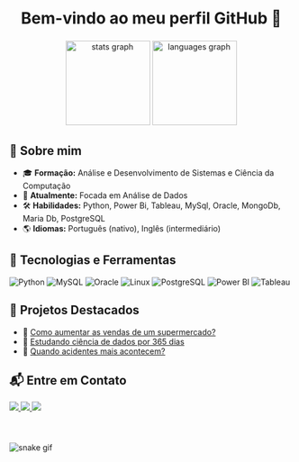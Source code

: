 
<h1 align="center">Bem-vindo ao meu perfil GitHub 👋</h1>

###

<div align="center">
  <img src="https://github-readme-stats.vercel.app/api?username=EduardaSantosDiniz&hide_title=false&hide_rank=false&show_icons=true&include_all_commits=true&count_private=true&disable_animations=false&theme=dracula&locale=en&hide_border=false" height="150" alt="stats graph"  />
  <img src="https://github-readme-stats.vercel.app/api/top-langs?username=EduardaSantosDiniz&locale=en&hide_title=false&layout=compact&card_width=320&langs_count=5&theme=dracula&hide_border=false" height="150" alt="languages graph"  />
</div>

###


## 📌 Sobre mim
- 🎓 **Formação:** Análise e Desenvolvimento de Sistemas e Ciência da Computação
- 💼 **Atualmente:** Focada em Análise de Dados
- 🛠 **Habilidades:** Python, Power Bi, Tableau, MySql, Oracle, MongoDb, Maria Db, PostgreSQL
- 🌎 **Idiomas:** Português (nativo), Inglês (intermediário)

## 🚀 Tecnologias e Ferramentas
![Python](https://img.shields.io/badge/Python-3776AB?style=for-the-badge&logo=python&logoColor=white)
![MySQL](https://img.shields.io/badge/MySQL-4479A1?style=for-the-badge&logo=mysql&logoColor=white)
![Oracle](https://img.shields.io/badge/Oracle-F80000?style=for-the-badge&logo=oracle&logoColor=white)
![Linux](https://img.shields.io/badge/Linux-FCC624?style=for-the-badge&logo=linux&logoColor=black)
![PostgreSQL](https://img.shields.io/badge/PostgreSQL-316192?style=for-the-badge&logo=postgresql&logoColor=white)
![Power BI](https://img.shields.io/badge/Power%20BI-F2C811?style=for-the-badge&logo=power-bi&logoColor=black)
![Tableau](https://img.shields.io/badge/Tableau-E97627?style=for-the-badge&logo=tableau&logoColor=white)



## 📂 Projetos Destacados
- 🔹 [Como aumentar as vendas de um supermercado?](https://github.com/EduardaSantosDiniz/Vendas_supermecado)
- 🔹 [Estudando ciência de dados por 365 dias](https://medium.com/@eduardafaculdade0306/100-dias-aprendendo-ci%C3%AAncia-de-dados-8ce8c6934f53)
- 🔹 [Quando acidentes mais acontecem?](https://github.com/EduardaSantosDiniz/Quando-Acidente-Mais-Acontecem)

## 📬 Entre em Contato  

<p align="left">
  <a href="https://www.linkedin.com/in/eduarda-diniz-24a275272/" target="_blank">
    <img src="https://img.shields.io/badge/LinkedIn-0A66C2?style=for-the-badge&logo=linkedin&logoColor=white">
  </a>
  <a href="mailto:eduardafaculdade0306@gmail.com" target="_blank">
    <img src="https://img.shields.io/badge/Email-D14836?style=for-the-badge&logo=gmail&logoColor=white">
  </a>
  <a href="https://www.instagram.com/eduardadiniz_s/" target="_blank">
    <img src="https://img.shields.io/badge/Instagram-E4405F?style=for-the-badge&logo=instagram&logoColor=white">
  </a>
</p>

###
<br clear="both">

![snake gif](https://github.com/EduardaSantosDiniz/EduardaSantosDiniz/blob/output/github-contribution-grid-snake.gif)
